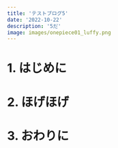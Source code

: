 ```yaml
---
title: 'テストブログ5'
date: '2022-10-22'
description: '5だ'
image: images/onepiece01_luffy.png
---
```


# 1. はじめに

# 2. ほげほげ

# 3. おわりに
